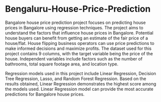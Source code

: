 # Bengaluru-House-Price-Prediction

Bangalore house price prediction project focuses on predicting house prices in Bangalore using regression techniques.
The project aims to understand the factors that influence house prices in Bangalore.
Potential house buyers can benefit from getting an estimate of the fair price of a house/flat.
House flipping business operators can use price predictions to make informed decisions and maximize profits.
The dataset used for this project contains 9 columns, with the target variable being the price of the house.
Independent variables include factors such as the number of bathrooms, total square footage area, and location type.


Regression models used in this project include Linear Regression, Decision Tree Regression, Lasso, and Random Forest Regression.
Based on the results obtained, Linear Regression demonstrates the highest score among the models used.
Linear Regression model can provide the most accurate predictions for Bangalore house prices.
